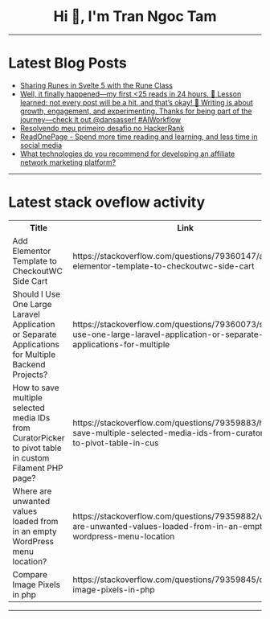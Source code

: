 <h1 align="center">Hi 👋, I'm Tran Ngoc Tam</h1>

---

# Latest Blog Posts 
<!-- BLOG-POST-LIST:START -->
- [Sharing Runes in Svelte 5 with the Rune Class](https://dev.to/jdgamble555/sharing-runes-in-svelte-5-the-rune-class-505e)
- [Well, it finally happened—my first &lt;25 reads in 24 hours. 🎉 Lesson learned: not every post will be a hit, and that’s okay! 🚀 Writing is about growth, engagement, and experimenting. Thanks for being part of the journey—check it out @dansasser! #AIWorkflow](https://dev.to/dansasser/well-it-finally-happened-my-first-25-reads-in-24-hours-lesson-learned-not-every-post-will-be-1811)
- [Resolvendo meu primeiro desafio no HackerRank](https://dev.to/jessilyneh/resolvendo-meu-primeiro-hackerrank-14b4)
- [ReadOnePage - Spend more time reading and learning, and less time in social media](https://dev.to/schemetastic/readonepage-spend-more-time-reading-and-learning-and-less-time-in-social-media-14fj)
- [What technologies do you recommend for developing an affiliate network marketing platform?](https://dev.to/samhernandezc24/what-technologies-do-you-recommend-for-developing-an-affiliate-network-marketing-platform-4c4o)
<!-- BLOG-POST-LIST:END -->

---

# Latest stack oveflow activity
<table>
  <tr><th>Title</th><th>Link</th></tr>
  <!-- STACKOVERFLOW:START --><tr><td>Add Elementor Template to CheckoutWC Side Cart</td><td>https://stackoverflow.com/questions/79360147/add-elementor-template-to-checkoutwc-side-cart</td></tr><tr><td>Should I Use One Large Laravel Application or Separate Applications for Multiple Backend Projects?</td><td>https://stackoverflow.com/questions/79360073/should-i-use-one-large-laravel-application-or-separate-applications-for-multiple</td></tr><tr><td>How to save multiple selected media IDs from CuratorPicker to pivot table in custom Filament PHP page?</td><td>https://stackoverflow.com/questions/79359883/how-to-save-multiple-selected-media-ids-from-curatorpicker-to-pivot-table-in-cus</td></tr><tr><td>Where are unwanted values loaded from in an empty WordPress menu location?</td><td>https://stackoverflow.com/questions/79359882/where-are-unwanted-values-loaded-from-in-an-empty-wordpress-menu-location</td></tr><tr><td>Compare Image Pixels in php</td><td>https://stackoverflow.com/questions/79359845/compare-image-pixels-in-php</td></tr><!-- STACKOVERFLOW:END -->
</table>

---


